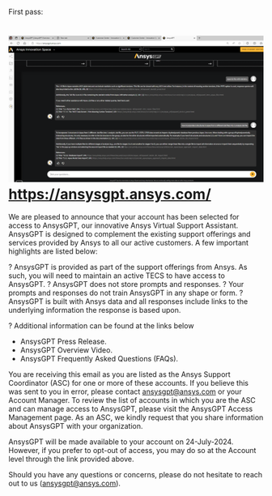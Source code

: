 First pass:

![alt text](ansysgpt_aqwa.png)
<https://ansysgpt.ansys.com/>
======

We are pleased to announce that your account has been selected for access to AnsysGPT, our innovative Ansys Virtual Support Assistant. AnsysGPT is designed to complement the existing support offerings and services provided by Ansys to all our active customers. A few important highlights are listed below:

 ? AnsysGPT is provided as part of the support offerings from Ansys. As such, you will need to maintain an active TECS to have access to AnsysGPT.
 ? AnsysGPT does not store prompts and responses.
 ? Your prompts and responses do not train AnsysGPT in any shape or form.
 ? AnsysGPT is built with Ansys data and all responses include links to the underlying information the response is based upon.

 ? Additional information can be found at the links below

- AnsysGPT Press Release.
- AnsysGPT Overview Video.
- AnsysGPT Frequently Asked Questions (FAQs).

You are receiving this email as you are listed as the Ansys Support Coordinator (ASC) for one or more of these accounts. If you believe this was sent to you in error, please contact <ansysgpt@ansys.com> or your Account Manager. To review the list of accounts in which you are the ASC and can manage access to AnsysGPT, please visit the AnsysGPT Access Management page. As an ASC, we kindly request  that you share information about AnsysGPT with your organization.

AnsysGPT will be made available to your account on 24-July-2024. However, if you prefer to opt-out of access, you may do so at the Account level through the link provided above.

Should you have any questions or concerns, please do not hesitate to reach out to us (<ansysgpt@ansys.com>).
